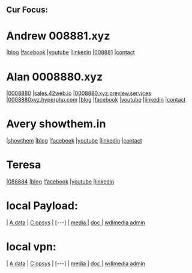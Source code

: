 ## Cur Focus:

# Andrew 008881.xyz
|[blog](http://blog.008881.xyz)
|[facebook](http://facebook.008881.xyz)
|[youtube](http://youtube.008881.xyz)
|[linkedin](http://linkedin.008881.xyz)
|[008881](http://www.008881.xyz)
|[contact](mailto:contact@008881.xyz)

# Alan 0008880.xyz
|[0008880](http://www.0008880.xyz)
|[sales.42web.io](http://sales.42web.io)
|[0008880.xyz.preview.services](http://0008880.xyz.preview.services)
|[0008880xyz.hyperphp.com](http://www.0008880xyz.hyperphp.com)
|[blog](http://blog.0008880.xyz)
|[facebook](http://facebook.0008880.xyz)
|[youtube](http://youtube.0008880.xyz)
|[linkedin](http://linkedin.0008880.xyz)
|[contact](mailto:contact@0008880.xyz)

# Avery showthem.in
|[showthem](http://www.showthem.in)
|[blog](http://blog.showthem.in)
|[facebook](http://facebook.showthem.in)
|[youtube](http://youtube.showthem.in)
|[linkedin](http://linkedin.showthem.in)
|[contact](mailto:contact@showthem.in)

# Teresa 
|[088884](http://www.088884.xyz)
|[blog](http://blog.088884.xyz)
|[facebook](http://facebook.088884.xyz)
|[youtube](http://youtube.088884.xyz)
|[linkedin](http://linkedin.088884.xyz)

# local Payload:
| [ A data](http://wdlpc.local/A) 
| [ C opsys](http://wdlpc.local/C) 
| [---]
| [ media ](http://wdlmedia.local/media) 
| [ doc ](http://wdlmedia.local/doc) 
| [ wdlmedia admin](http://wdlmedia.local/admin) 

# local vpn:
| [ A data](http://wdlpc/A) 
| [ C opsys](http://wdlpc/C) 
| [---]
| [ media ](http://wdlmedia/media) 
| [ doc ](http://wdlmedia/doc) 
| [ wdlmedia admin](http://wdlmedia/admin) 

